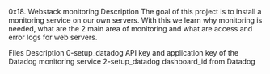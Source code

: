 0x18. Webstack monitoring
Description
The goal of this project is to install a monitoring service on our own servers. With this we learn why monitoring is needed, what are the 2 main area of monitoring and what are access and error logs for web servers.

Files	Description
0-setup_datadog	API key and application key of the Datadog monitoring service
2-setup_datadog	dashboard_id from Datadog
